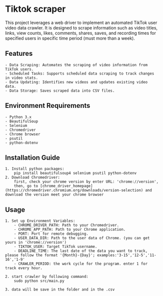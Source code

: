 # Tiktok scraper

This project leverages a web driver to implement an automated TikTok user video data crawler. It is designed to scrape information such as video titles, links, view counts, likes, comments, shares, saves, and recording times for specified users in specific time period (must more than a week).

## Features

    - Data Scraping: Automates the scraping of video information from TikTok users.
    - Scheduled Tasks: Supports scheduled data scraping to track changes in video stats.
    - Data Updating: Identifies new videos and updates existing video data.
    - Data Storage: Saves scraped data into CSV files.

## Environment Requirements

    - Python 3.x
    - BeautifulSoup
    - Selenium
    - Chromedriver
    - Chrome browser
    - psutil
    - python-dotenv

## Installation Guide

    1. Install python packages:
        pip install beautifulsoup4 selenium psutil python-dotenv
    2. Download Chromedriver:
        first, check your chrome version by enter URL: 'chrome://version',
        then, go to [chrome_driver_homepage](https://chromedriver.chromium.org/downloads/version-selection) and download the version meet your chrome browser

## Usage

    1. Set up Environment Variables:
        - CHROME_DRIVER_PATH: Path to your Chromedriver.
        - CHROME_APP_PATH: Path to your Chrome application.
        - PORT: Port for remote debugging.
        - USER_DATA_DIR: Path to the user data of Chrome. (you can get yours in 'chrome://version')
        - TIKTOK_USER: Target TikTok username.
        - DEADLINE_TIME: The last date of the data you want to track, please follow the format '{Month}-{Day}'; examples:'3-15','12-5','11-16','1-9'
        - CRAWLER_PERIOD: the work cycle for the program. enter 1 for track every hour.

    2. start crawler by following command:
        sudo python src/main.py

    3. data will be save in the folder and in the .csv
